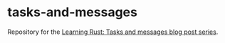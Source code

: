 tasks-and-messages
==================

Repository for the [Learning Rust: Tasks and messages blog post series](http://bettong.net/blog/categories/learning-rust-tasks-and-messages/).
